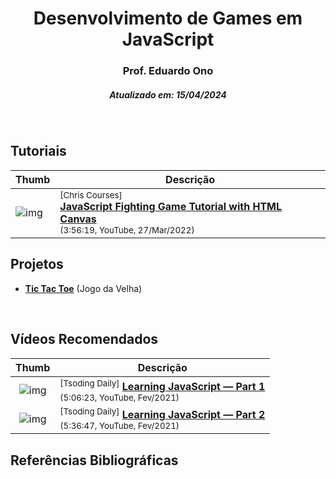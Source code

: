 <h1 align="center">Desenvolvimento de Games em JavaScript</h1>

<h3 align="center">Prof. Eduardo Ono</h3>

<h5 align="center">Atualizado em: 15/04/2024</h5>

&nbsp;

## Tutoriais

| Thumb | Descrição |
| --- | --- |
| ![img](https://img.youtube.com/vi/vyqbNFMDRGQ/default.jpg) | <sup>[Chris Courses]</sup><br>[__JavaScript Fighting Game Tutorial with HTML Canvas__](https://www.youtube.com/watch?v=vyqbNFMDRGQ)<br><sub>(3:56:19, YouTube, 27/Mar/2022)</sub> |

## Projetos

* [__Tic Tac Toe__](./tic-tac-toe/) (Jogo da Velha)

<br>

## Vídeos Recomendados

| Thumb | Descrição |
| :-: | --- |
| ![img](https://img.youtube.com/vi/o3apbMOfdTI/default.jpg) | <sup>[Tsoding Daily]</sup> [__Learning JavaScript — Part 1__](https://www.youtube.com/watch?v=o3apbMOfdTI)<br><sub>(5:06:23, YouTube, Fev/2021)</sub> |
| ![img](https://img.youtube.com/vi/J5-VvGo4QqY/default.jpg) | <sup>[Tsoding Daily]</sup> [__Learning JavaScript — Part 2__](https://www.youtube.com/watch?v=J5-VvGo4QqY)<br><sub>(5:36:47, YouTube, Fev/2021)</sub> |

## Referências Bibliográficas

<br>
